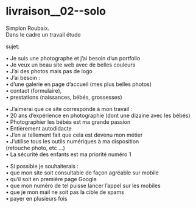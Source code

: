 # livraison__02--solo

Simplon Roubaix.     
Dans le cadre un travail étude     

sujet:      

• Je suis une photographe et j’ai besoin d’un portfolio     
• Je veux un beau site web avec de belles couleurs     
• J’ai des photos mais pas de logo      
• J’ai besoin :    
• d’une galerie en page d’accueil (mes plus belles photos)     
• contact (formulaire),     
• prestations (naissances, bébés, grossesses)      

• J’aimerai que ce site corresponde à mon travail :     
• 20 ans d’expérience en photographie (dont une dizaine avec
les bébés)      
• Photographier les bébés est ma grande passion     
• Entièrement autodidacte     
• J’en ai tellement fait que cela est devenu mon métier     
• J’utilise tous les outils numériques à ma disposition     
(retouche photo, etc ...)     
• La sécurité des enfants est ma priorité numéro 1      

• Si possible je souhaiterais :     
• que mon site soit consultable de façon agréable sur mobile     
• qu’il soit en première page Google     
• que mon numéro de tel puisse lancer l’appel sur les mobiles     
• que je mon mail ne soit pas la cible de spams     
• payer en plusieurs fois     

